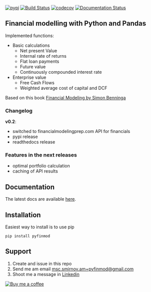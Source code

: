 [![pypi](https://img.shields.io/pypi/v/pyfinmod.svg)](https://img.shields.io/pypi/v/pyfinmod)
[![Build Status](https://travis-ci.com/leonarduschen/pyfinmod.svg?branch=master)](https://travis-ci.com/leonarduschen/pyfinmod)
[![codecov](https://codecov.io/gh/leonarduschen/pyfinmod/branch/master/graph/badge.svg)](https://codecov.io/gh/leonarduschen/pyfinmod)
[![Documentation Status](https://readthedocs.org/projects/pyfinmod/badge/?version=latest)](https://pyfinmod.readthedocs.io/en/latest/?badge=latest)

## Financial modelling with Python and Pandas

Implemented functions:
- Basic calculations
    - Net present Value
    - Internal rate of returns
    - Flat loan payments
    - Future value
    - Continuously compounded interest rate
- Enterprise value
    - Free Cash Flows
    - Weighted average cost of capital and DCF

Based on this book [Financial Modeling by Simon Benninga](https://www.amazon.com/Financial-Modeling-Simon-Benninga/dp/0262026287)

### Changelog
**v0.2**:
- switched to financialmodelingprep.com API for financials
- pypi release
- readthedocs release

### Features in the next releases
- optimal portfolio calculation
- caching of API results

## Documentation

The latest docs are available [here](https://pyfinmod.readthedocs.io/en/latest/).


## Installation
Easiest way to install is to use pip

`pip install pyfinmod`


## Support

1. Create and issue in this repo
2. Send me am email msc.smirnov.am+pyfinmod@gmail.com
3. Shoot me a message in [Linkedin](https://www.linkedin.com/in/smirnovam/)

[![Buy me a coffee](https://cdn.buymeacoffee.com/buttons/default-orange.png)](https://www.buymeacoffee.com/smirnovam)
